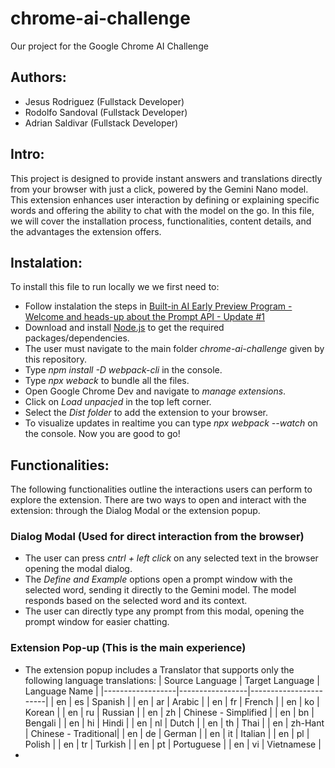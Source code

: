 # chrome-ai-challenge
Our project for the Google Chrome AI Challenge

## Authors:
- Jesus Rodriguez (Fullstack Developer)
- Rodolfo Sandoval (Fullstack Developer)
- Adrian Saldivar (Fullstack Developer)

## Intro:
This project is designed to provide instant answers and translations directly from your browser with just a click, powered by the Gemini Nano model. This extension enhances user interaction by defining or explaining specific words and offering the ability to chat with the model on the go. In this file, we will cover the installation process, functionalities, content details, and the advantages the extension offers.

## Instalation:
To install this file to run locally we we first need to:
- Follow instalation the steps in [Built-in AI Early Preview Program - Welcome and heads-up about the Prompt API - Update #1
](https://docs.google.com/document/d/1VG8HIyz361zGduWgNG7R_R8Xkv0OOJ8b5C9QKeCjU0c/edit?tab=t.0)
- Download and install [Node.js](https://nodejs.org/en) to get the required packages/dependencies. 
- The user must navigate to the main folder *chrome-ai-challenge* given by this repository.
- Type *npm install -D webpack-cli* in the console.
- Type *npx weback* to bundle all the files.
- Open Google Chrome Dev and navigate to *manage extensions*.
- Click on *Load unpacjed* in the top left corner.
- Select the *Dist folder* to add the extension to your browser.
- To visualize updates in realtime you can type *npx webpack --watch* on the console.
Now you are good to go!

## Functionalities:
The following functionalities outline the interactions users can perform to explore the extension. There are two ways to open and interact with the extension: through the Dialog Modal or the extension popup.
### Dialog Modal (Used for direct interaction from the browser)
- The user can press *cntrl + left click* on any selected text in the browser opening the modal dialog.
- The *Define and Example* options open a prompt window with the selected word, sending it directly to the Gemini model. The model responds based on the selected word and its context.
- The user can directly type any prompt from this modal, opening the prompt window for easier chatting.
### Extension Pop-up (This is the main experience)
- The extension popup includes a Translator that supports only the following language translations:
| Source Language | Target Language | Language Name         |
|------------------|-----------------|-----------------------|
| en              | es              | Spanish              |
| en              | ar              | Arabic               |
| en              | fr              | French               |
| en              | ko              | Korean               |
| en              | ru              | Russian              |
| en              | zh              | Chinese - Simplified |
| en              | bn              | Bengali              |
| en              | hi              | Hindi                |
| en              | nl              | Dutch                |
| en              | th              | Thai                 |
| en              | zh-Hant         | Chinese - Traditional|
| en              | de              | German               |
| en              | it              | Italian              |
| en              | pl              | Polish               |
| en              | tr              | Turkish              |
| en              | pt              | Portuguese           |
| en              | vi              | Vietnamese           |
- 

